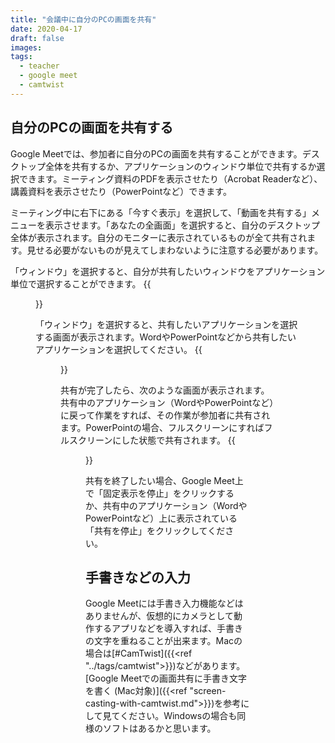 ```yaml
---
title: "会議中に自分のPCの画面を共有"
date: 2020-04-17
draft: false
images:
tags: 
  - teacher
  - google meet
  - camtwist
---
```


## 自分のPCの画面を共有する
Google Meetでは、参加者に自分のPCの画面を共有することができます。デスクトップ全体を共有するか、アプリケーションのウィンドウ単位で共有するか選択できます。ミーティング資料のPDFを表示させたり（Acrobat Readerなど）、講義資料を表示させたり（PowerPointなど）できます。

ミーティング中に右下にある「今すぐ表示」を選択して、「動画を共有する」メニューを表示させます。「あなたの全画面」を選択すると、自分のデスクトップ全体が表示されます。自分のモニターに表示されているものが全て共有されます。見せる必要がないものが見えてしまわないように注意する必要があります。

「ウィンドウ」を選択すると、自分が共有したいウィンドウをアプリケーション単位で選択することができます。
{{<figure src="1.png" title="「あなたの全画面」か「ウィンドウ」を選択してください" class="center">}}

「ウィンドウ」を選択すると、共有したいアプリケーションを選択する画面が表示されます。WordやPowerPointなどから共有したいアプリケーションを選択してください。
{{<figure src="2.png" title="共有したいアプリケーションの選択" class="center">}}

共有が完了したら、次のような画面が表示されます。共有中のアプリケーション（WordやPowerPointなど）に戻って作業をすれば、その作業が参加者に共有されます。PowerPointの場合、フルスクリーンにすればフルスクリーンにした状態で共有されます。
{{<figure src="3.png" title="共有中" class="center">}}

共有を終了したい場合、Google Meet上で「固定表示を停止」をクリックするか、共有中のアプリケーション（WordやPowerPointなど）上に表示されている「共有を停止」をクリックしてください。

## 手書きなどの入力
Google Meetには手書き入力機能などはありませんが、仮想的にカメラとして動作するアプリなどを導入すれば、手書きの文字を重ねることが出来ます。Macの場合は[#CamTwist]({{<ref "../tags/camtwist">}})などがあります。[Google Meetでの画面共有に手書き文字を書く (Mac対象)]({{<ref "screen-casting-with-camtwist.md">}})を参考にして見てください。Windowsの場合も同様のソフトはあるかと思います。
